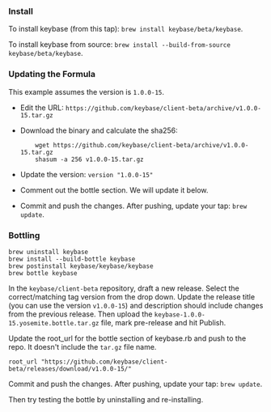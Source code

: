 
### Install

To install keybase (from this tap): `brew install keybase/beta/keybase`.

To install keybase from source: `brew install --build-from-source keybase/beta/keybase`.

### Updating the Formula

This example assumes the version is `1.0.0-15`.

- Edit the URL: `https://github.com/keybase/client-beta/archive/v1.0.0-15.tar.gz`
- Download the binary and calculate the sha256:

          wget https://github.com/keybase/client-beta/archive/v1.0.0-15.tar.gz
          shasum -a 256 v1.0.0-15.tar.gz

- Update the version: `version "1.0.0-15"`
- Comment out the bottle section. We will update it below.
- Commit and push the changes. After pushing, update your tap: `brew update`.

### Bottling

    brew uninstall keybase    
    brew install --build-bottle keybase
    brew postinstall keybase/keybase/keybase
    brew bottle keybase

In the `keybase/client-beta` repository, draft a new release. Select the correct/matching tag version from the drop down.
Update the release title (you can use the version `v1.0.0-15`) and description should include changes from the previous release. Then upload the `keybase-1.0.0-15.yosemite.bottle.tar.gz` file, mark pre-release and hit Publish.

Update the root_url for the bottle section of keybase.rb and push to the repo. It doesn't include the `tar.gz` file name.

    root_url "https://github.com/keybase/client-beta/releases/download/v1.0.0-15/"

Commit and push the changes. After pushing, update your tap: `brew update`.

Then try testing the bottle by uninstalling and re-installing.
